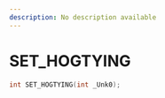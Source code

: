 ```yaml
---
description: No description available 
---
```


# SET_HOGTYING

```cpp
int SET_HOGTYING(int _Unk0);
```